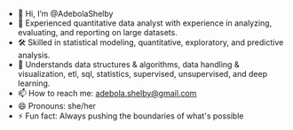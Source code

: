 - 👋 Hi, I’m @AdebolaShelby
- 👀 Experienced quantitative data analyst with experience in analyzing, evaluating, and reporting on large datasets.
- 🛠️ Skilled in statistical modeling, quantitative, exploratory, and predictive analysis.
- 📝 Understands data structures & algorithms, data handling & visualization, etl, sql, statistics, supervised, unsupervised, and deep learning.
- 📫 How to reach me: adebola.shelby@gmail.com
- 😄 Pronouns: she/her
- ⚡ Fun fact: Always pushing the boundaries of what's possible

<!---
AdebolaShelby/AdebolaShelby is a ✨ special ✨ repository because its `README.md` (this file) appears on your GitHub profile.
You can click the Preview link to take a look at your changes.
--->

